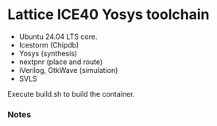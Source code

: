 # Lattice ICE40 Yosys toolchain

- Ubuntu 24.04 LTS core.
- Icestorm (Chipdb)
- Yosys (synthesis)
- nextpnr (place and route)
- iVerilog, GtkWave (simulation)
- SVLS

Execute build.sh to build the container.  

### Notes
